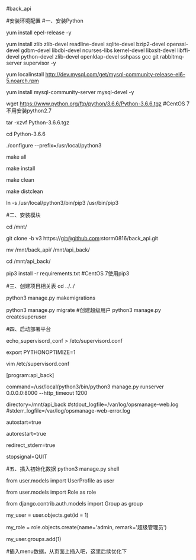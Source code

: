 #back_api

#安装环境配置
#一、安装Python

yum install epel-release -y

yum install zlib zlib-devel readline-devel sqlite-devel bzip2-devel openssl-devel gdbm-devel libdbi-devel ncurses-libs kernel-devel libxslt-devel libffi-devel python-devel zlib-devel openldap-devel sshpass gcc git rabbitmq-server supervisor -y

yum localinstall http://dev.mysql.com/get/mysql-community-release-el6-5.noarch.rpm

yum install mysql-community-server mysql-devel -y

wget https://www.python.org/ftp/python/3.6.6/Python-3.6.6.tgz  #CentOS 7不用安装python2.7

tar -xzvf Python-3.6.6.tgz

cd Python-3.6.6

./configure --prefix=/usr/local/python3

make all

make install

make clean

make distclean  

ln -s /usr/local/python3/bin/pip3 /usr/bin/pip3

#二、安装模块

cd /mnt/

git clone -b v3 https://git@github.com:storm0816/back_api.git

mv /mnt/back_api/ /mnt/api_back/

cd /mnt/api_back/

pip3 install -r requirements.txt  #CentOS 7使用pip3


#三、创建项目相关表
cd ../../


python3 manage.py makemigrations

python3 manage.py migrate
#创建超级用户
python3 manage.py createsuperuser

#四、启动部署平台

echo_supervisord_conf > /etc/supervisord.conf

export PYTHONOPTIMIZE=1

vim /etc/supervisord.conf

[program:api_back]


command=/usr/local/python3/bin/python3 manage.py runserver 0.0.0.0:8000 --http_timeout 1200

directory=/mnt/api_back
#stdout_logfile=/var/log/opsmanage-web.log   
#stderr_logfile=/var/log/opsmanage-web-error.log

autostart=true

autorestart=true

redirect_stderr=true

stopsignal=QUIT


#五、插入初始化数据
python3 manage.py shell

from user.models import UserProfile as user

from user.models import Role as role

from django.contrib.auth.models import Group as group


my_user = user.objects.get(id = 1)

my_role = role.objects.create(name='admin, remark='超级管理员')

my_user.groups.add(1)

#插入menu数据，从页面上插入吧，这里后续优化下




